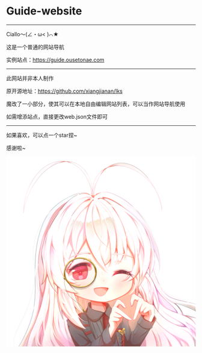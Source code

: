 # Guide-website
***

Ciallo～(∠・ω< )⌒★

这是一个普通的网站导航

实例站点：https://guide.ousetonae.com

***

此网站并非本人制作

原开源地址：https://github.com/xiangjianan/lks

魔改了一小部分，使其可以在本地自由编辑网站列表，可以当作网站导航使用

如需增添站点，直接更改web.json文件即可

***

如果喜欢，可以点一个star捏~

感谢啦~

![](./website/img/ousetonae.png)
